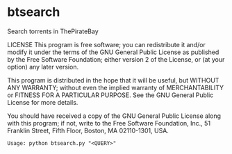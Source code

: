# btsearch
Search torrents in ThePirateBay

LICENSE
This program is free software; you can redistribute it and/or modify
       it under the terms of the GNU General Public License as published by
       the Free Software Foundation; either version 2 of the License, or
       (at your option) any later version.
       
This program is distributed in the hope that it will be useful,
       but WITHOUT ANY WARRANTY; without even the implied warranty of
       MERCHANTABILITY or FITNESS FOR A PARTICULAR PURPOSE.  See the
       GNU General Public License for more details.
       
You should have received a copy of the GNU General Public License
       along with this program; if not, write to the Free Software
       Foundation, Inc., 51 Franklin Street, Fifth Floor, Boston,
       MA 02110-1301, USA.

``` Usage: python btsearch.py "<QUERY>" ```

 
